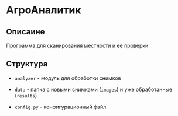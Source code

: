 # АгроАналитик

## Описаине

Программа для сканирования местности и её проверки

## Структура

- `analyzer` - модуль для обработки снимков

- `data` - папка с новыми снимками (`images`) и уже обработанные (`results`)

- `config.py` - конфигурационный файл

